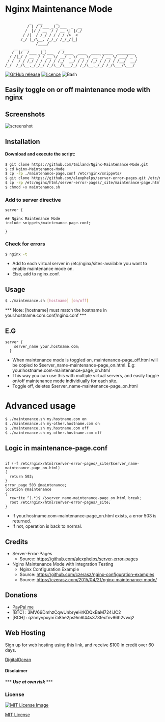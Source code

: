 # Nginx Maintenance Mode

```
           _   __      _
          / | / /___ _(_)___  _  __
         /  |/ / __ `/ / __ \| |/_/
        / /|  / /_/ / / / / />  <
       /_/ |_/\__, /_/_/ /_/_/|_|
    	      /____/
    __  ___      _       __
   /  |/  /___ _(_)___  / /____  ____  ____ _____  ________
  / /|_/ / __ `/ / __ \/ __/ _ \/ __ \/ __ `/ __ \/ ___/ _ \
 / /  / / /_/ / / / / / /_/  __/ / / / /_/ / / / / /__/  __/
/_/  /_/\__,_/_/_/ /_/\__/\___/_/ /_/\__,_/_/ /_/\___/\___/

```
[![GitHub release](https://img.shields.io/github/release/tmiland/Nginx-Maintenance-Mode.svg?style=for-the-badge)](https://github.com/tmiland/Nginx-Maintenance-Mode/releases)
[![licence](https://img.shields.io/github/license/tmiland/Nginx-Maintenance-Mode.svg?style=for-the-badge)](https://github.com/tmiland/Nginx-Maintenance-Mode/blob/master/LICENSE)
![Bash](https://img.shields.io/badge/Language-SH-4EAA25.svg?style=for-the-badge)

## Easily toggle on or off maintenance mode with nginx


## Screenshots
![screenshot](https://raw.githubusercontent.com/tmiland/Nginx-Maintenance-Mode/master/img/maintenance.png)

## Installation

#### Download and execute the script:

```bash
$ git clone https://github.com/tmiland/Nginx-Maintenance-Mode.git
$ cd Nginx-Maintenance-Mode
$ cp -rp ./maintenance-page.conf /etc/nginx/snippets/
$ git clone https://github.com/alexphelps/server-error-pages.git /etc/nginx/html/server-error-pages
$ cp -rp /etc/nginx/html/server-error-pages/_site/maintenance-page.html /etc/nginx/html/server-error-pages/_site/maintenance-page_off.html
$ chmod +x maintenance.sh
```

### Add to server directive

```
server {

## Nginx Maintenance Mode
include snippets/maintenance-page.conf;

}
```

### Check for errors
```bash
$ nginx -t 
```


- Add to each virtual server in /etc/nginx/sites-available you want to enable maintenance mode on.
- Else, add to nginx.conf.

## Usage

```bash
$ ./maintenance.sh [hostname] [on/off]
```
*** Note: [hostname] must match the hostname in your.hostname.com.conf/nginx.conf ***

## E.G

```
server {
	server_name your.hostname.com;
  }
```

- When maintenance mode is toggled on, maintenance-page_off.html will be copied to $server_name-maintenance-page_on.html. E.g: your.hostname.com-maintenance-page_on.html
- This way you can use this with multiple virtual servers, and easily toggle on/off maintenance mode individiually for each site.
- Toggle off, deletes $server_name-maintenance-page_on.html

# Advanced usage

```bash
$ ./maintenance.sh my.hostname.com on
$ ./maintenance.sh my-other.hostname.com on
$ ./maintenance.sh my.hostname.com off
$ ./maintenance.sh my-other.hostname.com off
```

## Logic in maintenance-page.conf

```

if (-f /etc/nginx/html/server-error-pages/_site/$server_name-maintenance-page_on.html)
{
  return 503;
}
error_page 503 @maintenance;
location @maintenance
{
  rewrite ^(.*)$ /$server_name-maintenance-page_on.html break;
  root /etc/nginx/html/server-error-pages/_site;
}

```

- If your.hostname.com-maintenance-page_on.html exists, a error 503 is returned.
- If not, operation is back to normal.


## Credits

- Server-Error-Pages
  - Source: https://github.com/alexphelps/server-error-pages
- Nginx Maintenance Mode with Integration Testing
  - Nginx Configuration Example
  - Source: https://github.com/czerasz/nginx-configuration-examples
  - Source: https://czerasz.com/2015/04/21/nginx-maintenance-mode/

## Donations 
- [PayPal me](https://paypal.me/milanddata)
- [BTC] : 3MV69DmhzCqwUnbryeHrKDQxBaM724iJC2
- [BCH] : qznnyvpxym7a8he2ps9m6l44s373fecfnv86h2vwq2

## Web Hosting

Sign up for web hosting using this link, and receive $100 in credit over 60 days.

[DigitalOcean](https://m.do.co/c/f1f2b475fca0)

#### Disclaimer 

*** ***Use at own risk*** ***

### License

[![MIT License Image](https://upload.wikimedia.org/wikipedia/commons/thumb/0/0c/MIT_logo.svg/220px-MIT_logo.svg.png)](https://github.com/tmiland/Nginx-Maintenance-Mode/blob/master/LICENSE)

[MIT License](https://github.com/tmiland/Nginx-Maintenance-Mode/blob/master/LICENSE)
